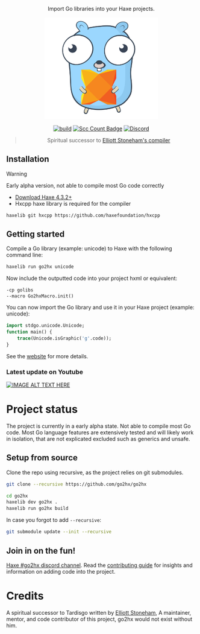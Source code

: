 <div align="center">

Import Go libraries into your Haxe projects.

<img src="extra/images/logo.svg" width="300"/>

[![build](https://github.com/go2hx/go2hx/actions/workflows/main.yml/badge.svg)](https://github.com/go2hx/go2hx/actions/workflows/main.yml) [![Scc Count Badge](https://sloc.xyz/github/go2hx/go2hx/)](https://github.com/go2hx/go2hx/) [![Discord](https://img.shields.io/discord/162395145352904705.svg?logo=discord)](https://discord.gg/jgPcqC7DY2)

> Spiritual successor to [Elliott Stoneham's compiler](#credits)

</div>

## Installation

> [!WARNING]  
> Early alpha version, not able to compile most Go code correctly


* [Download Haxe 4.3.2+](https://build.haxe.org/builds/haxe/)
* Hxcpp haxe library is required for the compiler


```sh
haxelib git hxcpp https://github.com/haxefoundation/hxcpp
```

## Getting started

Compile a Go library (example: unicode) to Haxe with the following command line:
```sh
haxelib run go2hx unicode
```

Now include the outputted code into your project hxml or equivalent:
```hxml
-cp golibs
--macro Go2hxMacro.init()
```

You can now import the Go library and use it in your Haxe project (example: unicode):
```haxe
import stdgo.unicode.Unicode;
function main() {
    trace(Unicode.isGraphic('g'.code));
}
```

See the [website](https://go2hx.github.io) for more details.


### Latest update on Youtube
[![IMAGE ALT TEXT HERE](https://img.youtube.com/vi/qVaynJJ941M/0.jpg)](https://www.youtube.com/watch?v=qVaynJJ941M)

# Project status

The project is currently in a early alpha state. Not able to compile most Go code. Most Go language features are extensively tested and will likely work in isolation, that are not explicated excluded such as generics and unsafe.

## Setup from source

Clone the repo using recursive, as the project relies on git submodules.
```sh
git clone --recursive https://github.com/go2hx/go2hx
```

```sh
cd go2hx
haxelib dev go2hx .
haxelib run go2hx build
```

In case you forgot to add ``--recursive``:
```sh
git submodule update --init --recursive
```

## Join in on the fun!

[Haxe #go2hx discord channel](https://discord.gg/jgPcqC7DY2).
Read the [contributing guide](./CONTRIBUTING.MD) for insights and information on adding code into the project.

# Credits

A spiritual successor to Tardisgo written by [Elliott Stoneham](https://github.com/elliott5),
A maintainer, mentor, and code contributor of this project, go2hx would not exist without him.